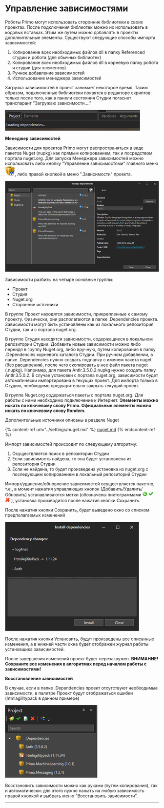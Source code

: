 # Управление зависимостями

Роботы Primo могут использовать сторонние библиотеки в своих проектах. После подключения библиотек можно их использовать в кодовых вставках. Этим же путем можно добавлять в проекты дополнительные элементы. Существуют следующие способы импорта зависимостей:

1. Копирование всех необходимых файлов dll в папку Referenced студии и робота (для обычных библиотек)
2. Копирование всех необходимых файлов dll в корневую папку робота и студии (для элементов)
3. Ручное добавление зависимостей
4. Использование менеджера зависимостей

Загрузка зависимостей в проект занимает некоторое время. Таким образом, подключенные библиотеки появятся в редакторе скриптов только после того, как в панели состояния Студии погаснет транспарант "Загружаю зависимости...."

![](<../../.gitbook/assets/image (372).png>)

**Менеджер зависимостей**

Зависимости для проектов Primo могут распространяться в виде пакетов Nuget (nupkg) как прямым копированием, так и посредством портала nuget.org. Для запуска Менеджера зависимостей можно использовать либо кнопку "Управление зависимостями" главного меню <img src="../../.gitbook/assets/managePackages32.png" alt="" data-size="line">, либо правой кнопкой в меню ".Зависимости" проекта.

![](<../../.gitbook/assets/image (323).png>)

Зависимости разбиты на четыре основные группы:

* Проект
* Студия
* Nuget.org
* Сторонние источники

В группе Проект находятся зависимости, прикрепленные к самому проекту. Физически, они располагаются в папке .Dependencies проекта. Зависимости могут быть установлены как из локального репозитория Студии, так и с портала nuget.org.

В группе Студия находятся зависимости, содержащиеся в локальном репозитории Студии. Добавить новые зависимости можно либо перейдя в группу Nuget.org, либо вручную, путем копирования в папку .Dependencies корневого каталога Студии. При ручном добавлении, в папке .Dependencies нужно создать подпапку с именем пакета nuget (без расширения), после чего скопировать в нее файл пакета nuget (.nupkg). Например, для пакета Antlr.3.5.0.2.nupkg нужно создать папку Antlr.3.5.0.2. В случае установки с портала nuget.org, зависимости будет автоматически импортирована в текущих проект. Для импорта только в Студию, необходимо предварительно закрыть текущий проект.

В группе Nuget.org содержаться пакеты с портала nuget.org. Для работы с ними необходимо подключение к Интернет. **Элементы можно искать по ключевому слову Primo. Официальные элементы можно искать по ключевому слову Rondem.**

Дополнительные источники описаны в разделе Nuget

{% content-ref url="../settings/nuget.md" %}
[nuget.md](../settings/nuget.md)
{% endcontent-ref %}

Импорт зависимостей происходит по следующему алгоритму:

1. Осуществляется поиск в репозитории Студии
2. Если зависимость найдена, то она будет установлена из репозитория Студии
3. Если не найдена, то будет произведена установка из nuget.org с последующим копированием в локальный репозиторий Студии

Импорт/удаление/обновление зависимостей осуществляется пакетно, т.е., в момент нажатия управляющих кнопок (Добавить/Удалить/Обновить) устанавливаются метки (обозначены пиктограммами <img src="../../.gitbook/assets/stateToInstall.png" alt="" data-size="line"> <img src="../../.gitbook/assets/4 (1) (1) (2) (1) (1).png" alt="" data-size="line"> <img src="../../.gitbook/assets/10 (2) (1) (2) (1) (1).png" alt="" data-size="line"> ), установка производится после нажатия кнопки Сохранить.

После нажатия кнопки Сохранить, будет выведено окно со списком предполагаемых изменений

![](<../../.gitbook/assets/image (296).png>)

После нажатия кнопки Установить, будут произведены все описанные изменения, а в нижней части окна будет отображен журнал работы установщика зависимостей.

После завершения изменений проект будет перезагружен. **ВНИМАНИЕ! Сохраните все изменения в алгоритмах перед началом работы с зависимостями!**

**Восстановление зависимостей**

В случае, если в папке .Dependencies проект отсутствуют необходимые зависимости, в палитре Проект будут отображаться ошибки (htmlagilitypack в данном примере)

![](<../../.gitbook/assets/image (441).png>)

Восстановить зависимости можно как руками (путем копирования), так и автоматически: для этого нужно нажать на любую зависимость правой кнопкой и выбрать меню "Восстановить зависимости".

***
